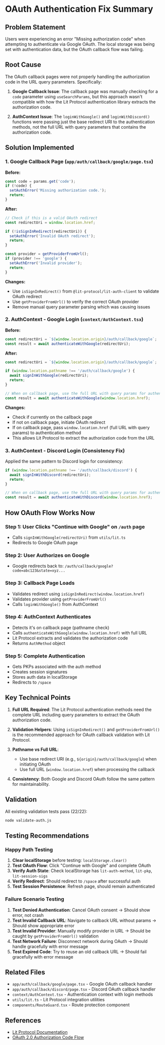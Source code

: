 # OAuth Authentication Fix Summary

## Problem Statement
Users were experiencing an error "Missing authorization code" when attempting to authenticate via Google OAuth. The local storage was being set with authentication data, but the OAuth callback flow was failing.

## Root Cause
The OAuth callback pages were not properly handling the authorization code in the URL query parameters. Specifically:

1. **Google Callback Issue**: The callback page was manually checking for a `code` parameter using `useSearchParams`, but this approach wasn't compatible with how the Lit Protocol authentication library extracts the authorization code.

2. **AuthContext Issue**: The `loginWithGoogle()` and `loginWithDiscord()` functions were passing just the base redirect URI to the authentication methods, not the full URL with query parameters that contains the authorization code.

## Solution Implemented

### 1. Google Callback Page (`app/auth/callback/google/page.tsx`)
**Before:**
```typescript
const code = params.get('code');
if (!code) {
  setAuthError('Missing authorization code.');
  return;
}
```

**After:**
```typescript
// Check if this is a valid OAuth redirect
const redirectUri = window.location.href;

if (!isSignInRedirect(redirectUri)) {
  setAuthError('Invalid OAuth redirect');
  return;
}

const provider = getProviderFromUrl();
if (provider !== 'google') {
  setAuthError('Invalid provider');
  return;
}
```

**Changes:**
- Use `isSignInRedirect()` from `@lit-protocol/lit-auth-client` to validate OAuth redirect
- Use `getProviderFromUrl()` to verify the correct OAuth provider
- Remove manual query parameter parsing which was causing issues

### 2. AuthContext - Google Login (`context/AuthContext.tsx`)
**Before:**
```typescript
const redirectUri = `${window.location.origin}/auth/callback/google`;
const result = await authenticateWithGoogle(redirectUri);
```

**After:**
```typescript
const redirectUri = `${window.location.origin}/auth/callback/google`;

if (window.location.pathname !== '/auth/callback/google') {
  await signInWithGoogle(redirectUri);
  return;
}

// When on callback page, use the full URL with query params for authentication
const result = await authenticateWithGoogle(window.location.href);
```

**Changes:**
- Check if currently on the callback page
- If not on callback page, initiate OAuth redirect
- If on callback page, pass `window.location.href` (full URL with query params) to authentication method
- This allows Lit Protocol to extract the authorization code from the URL

### 3. AuthContext - Discord Login (Consistency Fix)
Applied the same pattern to Discord login for consistency:
```typescript
if (window.location.pathname !== '/auth/callback/discord') {
  await signInWithDiscord(redirectUri);
  return;
}

// When on callback page, use the full URL with query params for authentication
const result = await authenticateWithDiscord(window.location.href);
```

## How OAuth Flow Works Now

### Step 1: User Clicks "Continue with Google" on `/auth` page
- Calls `signInWithGoogle(redirectUri)` from `utils/lit.ts`
- Redirects to Google OAuth page

### Step 2: User Authorizes on Google
- Google redirects back to: `/auth/callback/google?code=abc123&state=xyz...`

### Step 3: Callback Page Loads
- Validates redirect using `isSignInRedirect(window.location.href)`
- Validates provider using `getProviderFromUrl()`
- Calls `loginWithGoogle()` from AuthContext

### Step 4: AuthContext Authenticates
- Detects it's on callback page (pathname check)
- Calls `authenticateWithGoogle(window.location.href)` with full URL
- Lit Protocol extracts and validates the authorization code
- Returns `AuthMethod` object

### Step 5: Complete Authentication
- Gets PKPs associated with the auth method
- Creates session signatures
- Stores auth data in localStorage
- Redirects to `/space`

## Key Technical Points

1. **Full URL Required**: The Lit Protocol authentication methods need the complete URL including query parameters to extract the OAuth authorization code.

2. **Validation Helpers**: Using `isSignInRedirect()` and `getProviderFromUrl()` is the recommended approach for OAuth callback validation with Lit Protocol.

3. **Pathname vs Full URL**: 
   - Use base redirect URI (e.g., `${origin}/auth/callback/google`) when initiating OAuth
   - Use full URL (`window.location.href`) when processing the callback

4. **Consistency**: Both Google and Discord OAuth follow the same pattern for maintainability.

## Validation
All existing validation tests pass (22/22):
```bash
node validate-auth.js
```

## Testing Recommendations

### Happy Path Testing
1. **Clear localStorage** before testing: `localStorage.clear()`
2. **Test OAuth Flow**: Click "Continue with Google" and complete OAuth
3. **Verify Auth State**: Check localStorage has `lit-auth-method`, `lit-pkp`, `lit-session-sigs`
4. **Verify Redirect**: Should redirect to `/space` after successful auth
5. **Test Session Persistence**: Refresh page, should remain authenticated

### Failure Scenario Testing
1. **Test Denied Authentication**: Cancel OAuth consent → Should show error, not crash
2. **Test Invalid Callback URL**: Navigate to callback URL without params → Should show appropriate error
3. **Test Invalid Provider**: Manually modify provider in URL → Should be caught by `getProviderFromUrl()` validation
4. **Test Network Failure**: Disconnect network during OAuth → Should handle gracefully with error message
5. **Test Expired Code**: Try to reuse an old callback URL → Should fail gracefully with error message

## Related Files
- `app/auth/callback/google/page.tsx` - Google OAuth callback handler
- `app/auth/callback/discord/page.tsx` - Discord OAuth callback handler  
- `context/AuthContext.tsx` - Authentication context with login methods
- `utils/lit.ts` - Lit Protocol integration utilities
- `components/RouteGuard.tsx` - Route protection component

## References
- [Lit Protocol Documentation](https://developer.litprotocol.com/)
- [OAuth 2.0 Authorization Code Flow](https://oauth.net/2/grant-types/authorization-code/)
